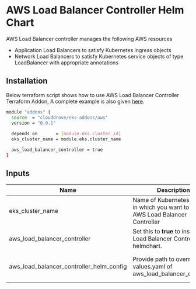 # AWS Load Balancer Controller Helm Chart

<!-- BEGINNING OF PRE-COMMIT-TERRAFORM DOCS HOOK -->

AWS Load Balancer controller manages the following AWS resources
- Application Load Balancers to satisfy Kubernetes ingress objects
- Network Load Balancers to satisfy Kubernetes service objects of type LoadBalancer with appropriate annotations

## Installation
Below terraform script shows how to use AWS Load Balancer Controller Terraform Addon, A complete example is also given [here](https://github.com/clouddrove/terraform-helm-eks-addons/blob/master/_examples/complete/main.tf).
```bash
module "addons" {
  source  = "clouddrove/eks-addons/aws"
  version = "0.0.1"
  
  depends_on       = [module.eks.cluster_id]
  eks_cluster_name = module.eks.cluster_name

  aws_load_balancer_controller = true
}
```


## Inputs

| Name | Description | Default | Required |
|------|-------------|---------|:--------:|
| eks_cluster_name | Name of Kubernetes Cluster in which you want to install AWS Load Balancer Controller |  | Yes |
| aws_load_balancer_controller | Set this to **true** to install AWS Load Balancer Controller helmchart. | false | Yes |
| aws_load_balancer_controller_helm_config | Provide path to override-values.yaml of aws_load_balancer_controller | { values = ["${file("./config/override-aws-load-balancer-controller.yaml")}"] } | No |


<!-- END OF PRE-COMMIT-TERRAFORM DOCS HOOK -->
